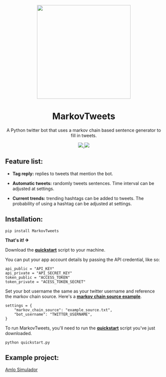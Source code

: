 <p align="center">
  <a href="https://en.wikipedia.org/wiki/Andrey_Markov">
  <img src="https://imgur.com/download/4DQ9MtH" width="300">
  </a>
  <h1 align="center">MarkovTweets</h1>
  <p align="center">A Python twitter bot that uses a markov chain based sentence generator to fill in tweets.<p>
  <p align="center">
      <a href="https://github.com/madrenodriza/MarkovTweets/blob/master/LICENSE.txt"/>
      <img src="https://img.shields.io/github/license/madrenodriza/markovtweets.svg" />
    </a>
      <a href="https://www.python.org/">
    	<img src="https://img.shields.io/badge/built%20with-Python3-red.svg" />
    </a>
  
## Feature list:
  - **Tag reply:** replies to tweets that mention the bot.
  
  - **Automatic tweets:** randomly tweets sentences. Time interval can be adjusted at settings.
  
  - **Current trends:** trending hashtags can be added to tweets. The probability of using a hashtag can be adjusted at settings.
  
## Installation:
```
pip install MarkovTweets
```
**That's it! ✈**

Download the **[quickstart](https://cdn.jsdelivr.net/gh/madrenodriza/markovtweets/example/quickstart.py)** script to your machine.

You can put your app account details by passing the API credential, like so:
```
api_public = "API_KEY"
api_private = "API_SECRET_KEY"
token_public = "ACCESS_TOKEN"
token_private = "ACESS_TOKEN_SECRET"
```

Set your bot username the same as your twitter username and reference the markov chain source. Here's a **[markov chain source example](https://github.com/madrenodriza/MarkovTweets/blob/master/example/example_source.txt)**.
```
settings = {
    "markov_chain_source": "example_source.txt",
    "bot_username": "TWITTER_USERNAME",
}
```
To run MarkovTweets, you'll need to run the **[quickstart](https://cdn.jsdelivr.net/gh/madrenodriza/markovtweets/example/quickstart.py)** script you've just downloaded.
```
python quickstart.py
```
  
## Example project:
[Amlo Simulador](http://www.twitter.com/AmloSimulador)
